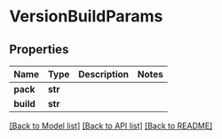 # VersionBuildParams


## Properties
Name | Type | Description | Notes
------------ | ------------- | ------------- | -------------
**pack** | **str** |  | 
**build** | **str** |  | 

[[Back to Model list]](../README.md#documentation-for-models) [[Back to API list]](../README.md#documentation-for-api-endpoints) [[Back to README]](../README.md)



